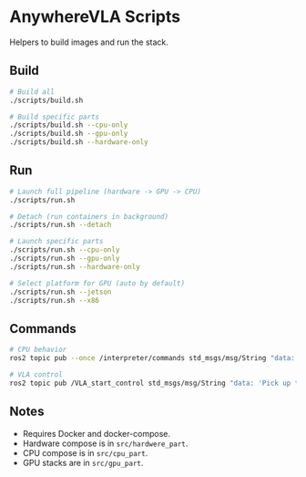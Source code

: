 # AnywhereVLA Scripts

Helpers to build images and run the stack.

## Build

```bash
# Build all
./scripts/build.sh

# Build specific parts
./scripts/build.sh --cpu-only
./scripts/build.sh --gpu-only
./scripts/build.sh --hardware-only
```

## Run

```bash
# Launch full pipeline (hardware -> GPU -> CPU)
./scripts/run.sh

# Detach (run containers in background)
./scripts/run.sh --detach

# Launch specific parts
./scripts/run.sh --cpu-only
./scripts/run.sh --gpu-only
./scripts/run.sh --hardware-only

# Select platform for GPU (auto by default)
./scripts/run.sh --jetson
./scripts/run.sh --x86
```

## Commands

```bash
# CPU behavior
ros2 topic pub --once /interpreter/commands std_msgs/msg/String "data: '[{\"bottle\":\"Pick up the bottle and place it into the blue box\"}]'"

# VLA control
ros2 topic pub /VLA_start_control std_msgs/msg/String "data: 'Pick up the bottle and place it into the blue box'" --once
```

## Notes
- Requires Docker and docker-compose.
- Hardware compose is in `src/hardwere_part`.
- CPU compose is in `src/cpu_part`.
- GPU stacks are in `src/gpu_part`.
